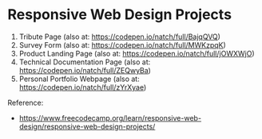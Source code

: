 # Responsive Web Design Projects

1. Tribute Page (also at: https://codepen.io/natch/full/BajqQVQ)
2. Survey Form (also at: https://codepen.io/natch/full/MWKzpqK)
3. Product Landing Page (also at: https://codepen.io/natch/full/jOWXWjO)
4. Technical Documentation Page (also at: https://codepen.io/natch/full/ZEQwyBa)
5. Personal Portfolio Webpage (also at: https://codepen.io/natch/full/zYrXyae)

 Reference:
  * https://www.freecodecamp.org/learn/responsive-web-design/responsive-web-design-projects/
